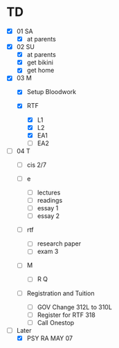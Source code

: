 # TD 

- [x] 01 SA 
  - [x] at parents
  
- [x] 02 SU 
  - [x] at parents 
  - [x] get bikini
  - [x] get home
  
- [x] 03 M 
  - [x] Setup Bloodwork
  
  - [x] RTF
    - [x] L1
	- [x] L2
	- [x] EA1
	- [ ] EA2
  
- [ ] 04 T 
  - [ ] cis 2/7
  
  - [ ] e 
    - [ ] lectures
	- [ ] readings
    - [ ] essay 1
	- [ ] essay 2
	
  - [ ] rtf 
    - [ ] research paper 
	- [ ] exam 3
	
  - [ ] M
    - [ ] R Q

  - [ ] Registration and Tuition
    - [ ] GOV Change 312L to 310L
    - [ ] Register for RTF 318
	- [ ] Call Onestop 

- [ ] Later
  - [x] PSY RA MAY 07
